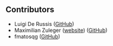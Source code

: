 ## Contributors

* Luigi De Russis ([GitHub](https://github.com/luigidr))
* Maximilian Zuleger ([website](https://max-z.de)) ([GitHub](https://github.com/maxizu))
* fmatosqg ([GitHub](https://github.com/fmatosqg))
